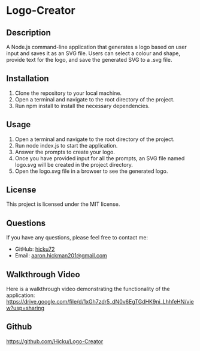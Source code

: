 # Logo-Creator

## Description
A Node.js command-line application that generates a logo based on user input and saves it as an SVG file. Users can select a colour and shape, provide text for the logo, and save the generated SVG to a .svg file.

## Installation

1. Clone the repository to your local machine.
2. Open a terminal and navigate to the root directory of the project.
3. Run npm install to install the necessary dependencies.

## Usage

1. Open a terminal and navigate to the root directory of the project.
2. Run node index.js to start the application.
3. Answer the prompts to create your logo.
4. Once you have provided input for all the prompts, an SVG file named logo.svg will be created in the project directory.
5. Open the logo.svg file in a browser to see the generated logo.

## License

This project is licensed under the MIT license.


## Questions

If you have any questions, please feel free to contact me:

- GitHub: [hicku72](https://github.com/hicku72)
- Email: aaron.hickman201@gmail.com

## Walkthrough Video
Here is a walkthrough video demonstrating the functionality of the application: https://drive.google.com/file/d/1xGh7zdr5_dN0v6EgTGdHK9ni_LhhfeHN/view?usp=sharing

## Github
https://github.com/Hicku/Logo-Creator

